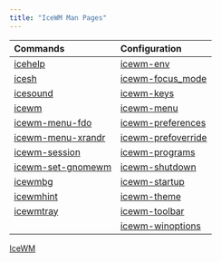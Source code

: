 ```yaml
---
title: "IceWM Man Pages"
---
```

| Commands                                  | Configuration                               |
| :-------                                  | :------------                               |
| [icehelp](icehelp.md)                     | [icewm-env](icewm-env.md)                   |
| [icesh](icesh.md)                         | [icewm-focus_mode](icewm-focus_mode.md)     |
| [icesound](icesound.md)                   | [icewm-keys](icewm-keys.md)                 |
| [icewm](icewm.md)                         | [icewm-menu](icewm-menu.md)                 |
| [icewm-menu-fdo](icewm-menu-fdo.md)       | [icewm-preferences](icewm-preferences.md)   |
| [icewm-menu-xrandr](icewm-menu-xrandr.md) | [icewm-prefoverride](icewm-prefoverride.md) |
| [icewm-session](icewm-session.md)         | [icewm-programs](icewm-programs.md)         |
| [icewm-set-gnomewm](icewm-set-gnomewm.md) | [icewm-shutdown](icewm-shutdown.md)         |
| [icewmbg](icewmbg.md)                     | [icewm-startup](icewm-startup.md)           |
| [icewmhint](icewmhint.md)                 | [icewm-theme](icewm-theme.md)               |
| [icewmtray](icewmtray.md)                 | [icewm-toolbar](icewm-toolbar.md)           |
|                                           | [icewm-winoptions](icewm-winoptions.md)     |

[IceWM](/)

